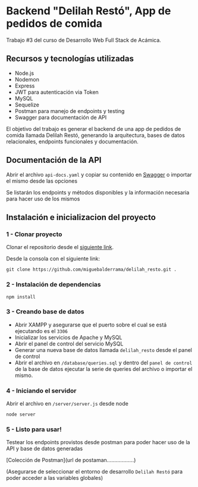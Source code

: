 # Backend "Delilah Restó", App de pedidos de comida

Trabajo #3 del curso de Desarrollo Web Full Stack de Acámica.

## Recursos y tecnologías utilizadas

- Node.js
- Nodemon
- Express
- JWT para autenticación via Token
- MySQL
- Sequelize
- Postman para manejo de endpoints y testing
- Swagger para documentación de API

El objetivo del trabajo es generar el backend de una app de pedidos de comida llamada Delilah Restó, generando la arquitectura, bases de datos relacionales, endpoints funcionales y documentación.

## Documentación de la API

Abrir el archivo `api-docs.yaml` y copiar su contenido en [Swagger](https://editor.swagger.io/) o importar el mismo desde las opciones

Se listarán los endpoints y métodos disponibles y la información necesaria para hacer uso de los mismos

## Instalación e inicializacion del proyecto

### 1 - Clonar proyecto

Clonar el repositorio desde el [siguiente link](https://github.com/miguebalderrama/delilah_resto.git).

Desde la consola con el siguiente link:

`git clone https://github.com/miguebalderrama/delilah_resto.git .`

### 2 - Instalación de dependencias

```
npm install
```

### 3 - Creando base de datos

- Abrir XAMPP y asegurarse que el puerto sobre el cual se está ejecutando es el `3306`
- Inicializar los servicios de Apache y MySQL
- Abrir el panel de control del servicio MySQL
- Generar una nueva base de datos llamada `delilah_resto` desde el panel de control
- Abrir el archivo en `/database/queries.sql` y dentro del `panel de control` de la base de datos ejecutar la serie de queries del archivo o importar el mismo.

### 4 - Iniciando el servidor

Abrir el archivo en `/server/server.js` desde node

`node server`

### 5 - Listo para usar!

Testear los endpoints provistos desde postman para poder hacer uso de la API y base de datos generadas

[Colección de Postman](url de postaman..................)

(Asegurarse de seleccionar el entorno de desarrollo `Delilah Restó` para poder acceder a las variables globales)

